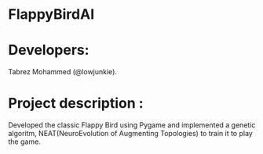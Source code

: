 # FlappyBirdAI

# Developers: 
Tabrez Mohammed (@lowjunkie).
# Project description : 
Developed the classic Flappy Bird using Pygame and implemented a genetic algoritm, NEAT(NeuroEvolution of Augmenting Topologies) to train it to play the game.
		
